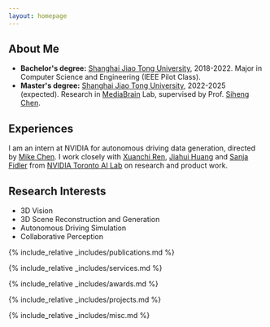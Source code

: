 ```yaml
---
layout: homepage
---
```


## About Me
- **Bachelor's degree:** [Shanghai Jiao Tong University](https://en.sjtu.edu.cn/), 2018-2022. Major in Computer Science and Engineering (IEEE Pilot Class).
- **Master's degree:** [Shanghai Jiao Tong University](https://en.sjtu.edu.cn/), 2022-2025 (expected). Research in [MediaBrain](https://mediabrain.sjtu.edu.cn/) Lab, supervised by Prof. [Siheng Chen](https://siheng-chen.github.io/). 

## Experiences
I am an intern at NVIDIA for autonomous driving data generation, directed by [Mike Chen](https://www.linkedin.com/in/nvidia-mikechen/). I work closely with [Xuanchi Ren](https://xuanchiren.com/), [Jiahui Huang](https://huangjh-pub.github.io/) and [Sanja Fidler](https://www.cs.utoronto.ca/~fidler/) from [NVIDIA Toronto AI Lab](https://nv-tlabs.github.io/) on research and product work.

## Research Interests

- 3D Vision
- 3D Scene Reconstruction and Generation
- Autonomous Driving Simulation
- Collaborative Perception

<!-- ## News

- **[Feb. 2020]** Our paper about incremental learning is accepted to CVPR 2020.
- **[Feb. 2020]** We will host the ACM Multimedia Asia 2020 conference in Singapore!
- **[Sept. 2019]** Our paper about few-shot learning is accepted to NeurIPS 2019.
- **[Mar. 2019]** Our paper about few-shot learning is accepted to CVPR 2019. -->

{% include_relative _includes/publications.md %}

{% include_relative _includes/services.md %}

{% include_relative _includes/awards.md %}

{% include_relative _includes/projects.md %}

{% include_relative _includes/misc.md %}

<br>
<script language="Javascript">
var date = new Date(document.lastModified);
document.write("Last modified: " + date.toLocaleDateString());
</script>
